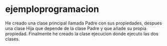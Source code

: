 # ejemploprogramacion

He creado una clase principal llamada Padre con sus  propiedades, despues una clase Hija que depende de la clase Padre y que añade su propia propiedad.
Finalmente he creado la clase ejecucion donde ejecuto las dos clases.
